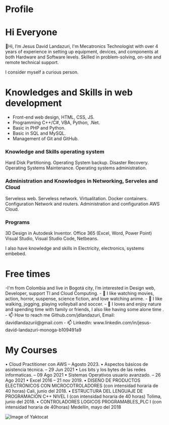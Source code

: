 <h1> Profile </h1>
  
  <h1> Hi Everyone </h1>
  
👋Hi, I’m Jesus David Landazuri, I'm Mecatronics Technologist with over 4 years of experience in setting up equipment, 
devices, and components at both Hardware and Software levels. Skilled in problem-solving, on-site and remote technical support.

I consider myself a curious person.

<h1>Knowledges and Skills in web development</h1>
<ul>
  <li>
    Front-end web design, HTML, CSS, JS.
  </li>
  <li>
     Programming C++/C#, VBA, Python, .Net.
  </li>
  <li>
    Basic in PHP and Python.
  </li>
  <li>
    Basic in SQL and MySQL.
  </li>
  <li>
    Management of Git and GitHub.
  </li>
</ul>

<h3>Knowledge and Skills operating system</h3>
Hard Disk Partitioning.
Operating System backup.
Disaster Recovery.
Operating Systems Maintenance.
Operating systems administration.

<h3> Administration and Knowledges in Networking, Serveles and Cloud </h3>
Serveless web.
Serveless network.
Virtualitation.
Docker containers.
Configuration Network and routers.
Administration and configuration AWS Cloud.

<h3>Programs</h3>
3D Design in Autodesk Inventor.
Office 365 (Excel, Word, Power Point)
Visual Studio, Visual Studio Code, Netbeans.

I also have knowledge and skills in Electricity, electronics, systems embebed.

<h1> Free times </h1>
-I'm from Colombia and live in Bogotá city, I’m interested in Design web, Developer, support TI and Cloud Computing.  
- 👀 I like watching movies, action, horror, suspense, science fiction, and love watching anime.
- 🌱 I like walking, jogging, playing volleyball and soccer.
- 💞️ I loves and enjoy nature and spending time with family or friends, I also like having some alone time .
- 📫 How to reach me Github.com/jdlandazuri, Email: davidlandazurii@gmail.com
- 📫 LinkedIn: www.linkedin.com/in/jesus-david-landazuri-monoga-b109491a9

<h1> My Courses </h1>
• Cloud Practitioner con AWS – Agosto 2023.
• Aspectos básicos de asistencia técnica. – 29 Jun 2021
• Los bits y los bytes de las redes informaticas. – 09 Ago 2021
• Sistemas Operativos usuario avanzado. – 26 Ago 2021
• Excel 2016 – 21 nov 2019.
• DISEÑO DE PRODUCTOS ELECTRÓNICOS CON 
MICROCOTROLADORES (con intensidad horaria de 40 horas) Cali, 
junio del 2018.
• ESTRUCTURA DEL LENGUAJE DE PROGRAMACIÓN C++ NIVEL I 
(con intensidad horaria de 40 horas) Tolima, junio del 2018.
• CONTROLADORES LOGICOS PROGRAMABLES_PLC I (con 
intensidad horaria de 40horas) Medellín, mayo del 2018


![Image of Yaktocat](https://octodex.github.com/images/yaktocat.png)
<!---
jdlandazuri/jdlandazuri is a ✨ special ✨ repository because its `README.md` (this file) appears on your GitHub profile.
You can click the Preview link to take a look at your changes.
--->
